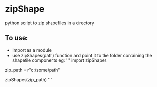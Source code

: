 # zipShape
python script to zip shapefiles in a directory

## To use:
- Import as a module
- use zipShapes(path) function and point it to the folder containing the shapefile components
eg:
'''
import zipShapes

zip_path = r"c:/some/path"

zipShapes(zip_path)
'''
